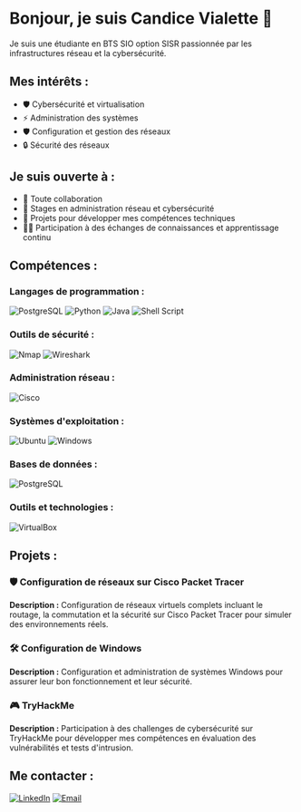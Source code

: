 # Bonjour, je suis Candice Vialette 👋

Je suis une étudiante en BTS SIO option SISR passionnée par les infrastructures réseau et la cybersécurité. 
## Mes intérêts :

- 🛡️ Cybersécurité et virtualisation  
- ⚡ Administration des systèmes  
- 🛡️ Configuration et gestion des réseaux  
- 🔒 Sécurité des réseaux

## Je suis ouverte à :

- 👥 Toute collaboration  
- 💼 Stages en administration réseau et cybersécurité  
- 📖 Projets pour développer mes compétences techniques  
- 🧑‍💻 Participation à des échanges de connaissances et apprentissage continu  

## Compétences :

### Langages de programmation :
![PostgreSQL](https://img.shields.io/badge/-PostgreSQL-336791?style=flat&logo=postgresql&logoColor=white)
![Python](https://img.shields.io/badge/-Python-3776AB?style=flat&logo=python&logoColor=white)
![Java](https://img.shields.io/badge/-Java-007396?style=flat&logo=java&logoColor=white)
![Shell Script](https://img.shields.io/badge/-Shell%20Script-4EAA25?style=flat&logo=gnu-bash&logoColor=white)

### Outils de sécurité :
![Nmap](https://img.shields.io/badge/-Nmap-4682B4?style=flat&logo=nmap&logoColor=white)
![Wireshark](https://img.shields.io/badge/-Wireshark-1679A7?style=flat&logo=wireshark&logoColor=white)

### Administration réseau :
![Cisco](https://img.shields.io/badge/-Cisco-1BA0D7?style=flat&logo=cisco&logoColor=white)

### Systèmes d'exploitation :
![Ubuntu](https://img.shields.io/badge/-Ubuntu-E95420?style=flat&logo=ubuntu&logoColor=white)
![Windows](https://img.shields.io/badge/-Windows-0078D6?style=flat&logo=windows&logoColor=white)

### Bases de données :
![PostgreSQL](https://img.shields.io/badge/-PostgreSQL-336791?style=flat&logo=postgresql&logoColor=white)

### Outils et technologies :
![VirtualBox](https://img.shields.io/badge/-VirtualBox-183A61?style=flat&logo=virtualbox&logoColor=white)

## Projets :

### 🛡️ Configuration de réseaux sur Cisco Packet Tracer
**Description :** Configuration de réseaux virtuels complets incluant le routage, la commutation et la sécurité sur Cisco Packet Tracer pour simuler des environnements réels.

### 🛠️ Configuration de Windows
**Description :** Configuration et administration de systèmes Windows pour assurer leur bon fonctionnement et leur sécurité.

### 🎮 TryHackMe
**Description :** Participation à des challenges de cybersécurité sur TryHackMe pour développer mes compétences en évaluation des vulnérabilités et tests d'intrusion.

## Me contacter :

[![LinkedIn](https://img.shields.io/badge/-LinkedIn-0077B5?style=flat&logo=linkedin&logoColor=white)](https://www.linkedin.com/in/candice-v-ba28b933b/)
[![Email](https://img.shields.io/badge/-Email-D14836?style=flat&logo=gmail&logoColor=white)](mailto:candice.vialette@gmail.com)

